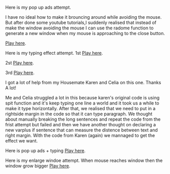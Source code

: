 Here is my pop up ads attempt.

I have no ideal how to make it brouncing around while avoiding the mouse.
But after done some youtube tutorials,I suddenly realised that instead of make the window avoiding the mouse I can use the radome function to generate a new window when my mouse is approaching to the close button.

[Play here](https://raymondvonz.github.io/CodeWords/W9/window/).

Here is my typing effect attempt.
1st
[Play here](https://raymondvonz.github.io/CodeWords/W9/typ/).

2st
[Play here](https://raymondvonz.github.io/CodeWords/W9/typ/).

3rd
[Play here](https://raymondvonz.github.io/CodeWords/W9/typ/).

I got a lot of help from my Housemate Karen and Celia on this one. Thanks A lot!

Me and Celia struggled a lot in this because karen's original code is using spit function and it's keep typing one line a world and it took us a while to make it type horizontally. After that, we realised that we need to put in a rightside margin in the code so that it can type paragraph. We thought about manually breaking the long sentences and repeat the code from the frist attempt but failed and then we have another thought on declaring a new varplus if sentence that can measure the distence between text and right margin. With the code from Karen (again) we mannaged to get the effect we want.

Here is pop up ads + typing
[Play here](https://raymondvonz.github.io/CodeWords/W9/TYPING_WINDOW/).
 
Here is my enlarge windoe attempt.
When mouse reaches window then the window grow bigger
[Play here](https://raymondvonz.github.io/CodeWords/W9/largewindow/).
